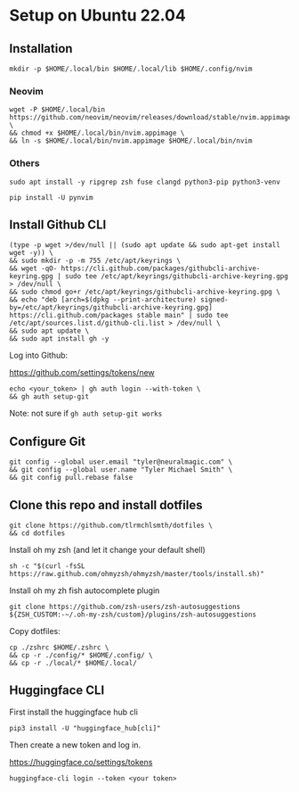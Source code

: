 # Setup on Ubuntu 22.04

## Installation
```
mkdir -p $HOME/.local/bin $HOME/.local/lib $HOME/.config/nvim
```
### Neovim
```console
wget -P $HOME/.local/bin https://github.com/neovim/neovim/releases/download/stable/nvim.appimage \
&& chmod +x $HOME/.local/bin/nvim.appimage \
&& ln -s $HOME/.local/bin/nvim.appimage $HOME/.local/bin/nvim
```
### Others
```
sudo apt install -y ripgrep zsh fuse clangd python3-pip python3-venv 
```
```
pip install -U pynvim
```

## Install Github CLI
```console
(type -p wget >/dev/null || (sudo apt update && sudo apt-get install wget -y)) \
&& sudo mkdir -p -m 755 /etc/apt/keyrings \
&& wget -qO- https://cli.github.com/packages/githubcli-archive-keyring.gpg | sudo tee /etc/apt/keyrings/githubcli-archive-keyring.gpg > /dev/null \
&& sudo chmod go+r /etc/apt/keyrings/githubcli-archive-keyring.gpg \
&& echo "deb [arch=$(dpkg --print-architecture) signed-by=/etc/apt/keyrings/githubcli-archive-keyring.gpg] https://cli.github.com/packages stable main" | sudo tee /etc/apt/sources.list.d/github-cli.list > /dev/null \
&& sudo apt update \
&& sudo apt install gh -y
```

Log into Github:

https://github.com/settings/tokens/new
```console
echo <your_token> | gh auth login --with-token \
&& gh auth setup-git
```
Note: not sure if `gh auth setup-git works` 

## Configure Git
```console
git config --global user.email "tyler@neuralmagic.com" \
&& git config --global user.name "Tyler Michael Smith" \
&& git config pull.rebase false 
```

## Clone this repo and install dotfiles
```console
git clone https://github.com/tlrmchlsmth/dotfiles \
&& cd dotfiles
```

Install oh my zsh (and let it change your default shell)
```console
sh -c "$(curl -fsSL https://raw.github.com/ohmyzsh/ohmyzsh/master/tools/install.sh)"
```

Install oh my zh fish autocomplete plugin
```console
git clone https://github.com/zsh-users/zsh-autosuggestions ${ZSH_CUSTOM:-~/.oh-my-zsh/custom}/plugins/zsh-autosuggestions
```
Copy dotfiles:
```console
cp ./zshrc $HOME/.zshrc \
&& cp -r ./config/* $HOME/.config/ \
&& cp -r ./local/* $HOME/.local/
```

## Huggingface CLI
First install the huggingface hub cli
```console
pip3 install -U "huggingface_hub[cli]"
```
Then create a new token and log in.

https://huggingface.co/settings/tokens
```console
huggingface-cli login --token <your token>
```
